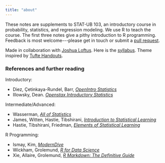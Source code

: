 ```yaml
---
title: "about"
---
```


These notes are supplements to STAT-UB 103, an introductory course in probability, statistics, and regression modeling. We use R to teach the course. The first three notes give a pithy introduction to R programming. Feedback is most welcome---please get in touch or submit a [pull request](https://github.com/vaabe/stats103). 

Made in collaboration with [Joshua Loftus](https://joshualoftus.com). Here is the [syllabus](https://github.com/vaabe/stats103/blob/v2/syllabus.pdf). Theme inspired by [Tufte Handouts](https://rstudio.github.io/tufte/). 

### References and further reading

Introductory: 
- Diez, Çetinkaya-Rundel, Barr, [*OpenIntro Statistics*](https://www.openintro.org/book/os/)  
- Illowsky, Dean. [*Openstax Introductory Statistics*](https://openstax.org/details/books/introductory-statistics)

Intermediate/Advanced:
- Wasserman, [*All of Statistics*](http://www.stat.cmu.edu/~larry/all-of-statistics/index.html)
- James, Witten, Hastie, Tibshirani, [*Introduction to Statistical Learning*](https://statlearning.com/)
- Hastie, Tibshirani, Friedman, [*Elements of Statistical Learning*](https://web.stanford.edu/~hastie/ElemStatLearn/)

R Programming:
- Ismay, Kim, [*ModernDive*](https://moderndive.com/)
- Wickham, Grolemund, [*R for Data Science*](https://r4ds.had.co.nz)
- Xie, Allaire, Grolemund, [*R Markdown: The Definitive Guide*](https://bookdown.org/yihui/rmarkdown/yihui-xie.html)

